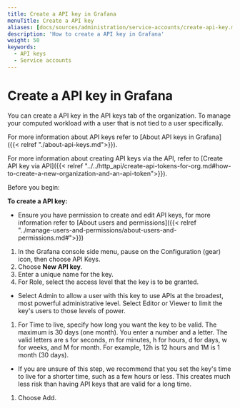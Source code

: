 ```yaml
---
title: Create a API key in Grafana
menuTitle: Create a API key
aliases: [docs/sources/administration/service-accounts/create-api-key.md]
description: 'How to create a API key in Grafana'
weight: 50
keywords:
  - API keys
  - Service accounts
---
```


# Create a API key in Grafana

You can create a API key in the API keys tab of the organization. To manage your computed workload with a user that is not tied to a user specifically.

For more information about API keys refer to [About API keys in Grafana]({{< relref "./about-api-keys.md">}}).

For more information about creating API keys via the API, refer to [Create API key via API]({{< relref "../../http_api/create-api-tokens-for-org.md#how-to-create-a-new-organization-and-an-api-token">}}).

Before you begin:

**To create a API key:**

- Ensure you have permission to create and edit API keys, for more information refer to [About users and permissions]({{< relref "../manage-users-and-permissions/about-users-and-permissions.md#">}})

1. In the Grafana console side menu, pause on the Configuration (gear) icon, then choose API Keys.
2. Choose **New API key**.
3. Enter a unique name for the key.
4. For Role, select the access level that the key is to be granted.

- Select Admin to allow a user with this key to use APIs at the broadest, most powerful administrative level. Select Editor or Viewer to limit the key's users to those levels of power.

1. For Time to live, specify how long you want the key to be valid. The maximum is 30 days (one month). You enter a number and a letter. The valid letters are s for seconds, m for minutes, h for hours, d for days, w for weeks, and M for month. For example, 12h is 12 hours and 1M is 1 month (30 days).

- If you are unsure of this step, we recommend that you set the key's time to live for a shorter time, such as a few hours or less. This creates much less risk than having API keys that are valid for a long time.

1. Choose Add.
